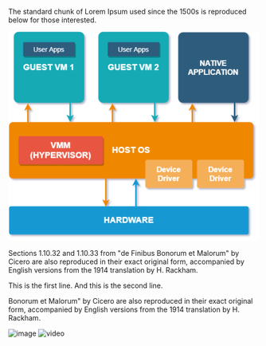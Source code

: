 The standard chunk of Lorem Ipsum used since the 1500s is reproduced below for those interested.



![Architecture image](https://github.com/parulbedi/aws-bootcamp-cruddur-2023/blob/main/screenshots/hosted-hypervisor.png)

Sections 1.10.32 and 1.10.33 from "de Finibus Bonorum et Malorum" by Cicero are also reproduced in their exact original form, accompanied by English versions from the 1914 translation by H. Rackham.

<p>This is the first line. And this is the second line.</p>

<p>Bonorum et Malorum" by Cicero are also reproduced in their exact original form, accompanied by English versions from the 1914 translation by H. Rackham.</p>


![image](https://i.imgur.com/ydnAi5N.png)
![video](https://i.imgur.com/RmJPeCl.gif)